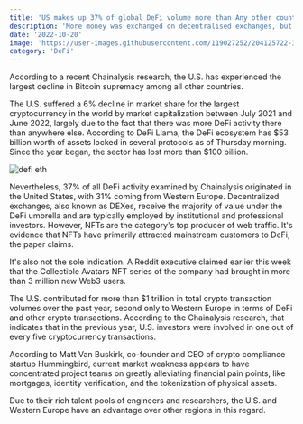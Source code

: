 ```yaml
---
title: 'US makes up 37% of global DeFi volume more than Any other country or area'
description: 'More money was exchanged on decentralised exchanges, but online traffic in the US was mostly driven by NFT'
date: '2022-10-20'
image: 'https://user-images.githubusercontent.com/119027252/204125722-326c32ac-d7df-4925-ab2e-85a557a8e2cf.png'
category: 'DeFi'
---
```



According to a recent Chainalysis research, the U.S. has experienced the largest decline in Bitcoin supremacy among all other countries.

The U.S. suffered a 6% decline in market share for the largest cryptocurrency in the world by market capitalization between July 2021 and June 2022, largely due to the fact that there was more DeFi activity there than anywhere else. According to DeFi Llama, the DeFi ecosystem has $53 billion worth of assets locked in several protocols as of Thursday morning. Since the year began, the sector has lost more than $100 billion.

![defi eth](https://user-images.githubusercontent.com/119027252/204126012-b0ad5605-2403-4750-8eca-ef511358467c.jpg)

Nevertheless, 37% of all DeFi activity examined by Chainalysis originated in the United States, with 31% coming from Western Europe. Decentralized exchanges, also known as DEXes, receive the majority of value under the DeFi umbrella and are typically employed by institutional and professional investors. However, NFTs are the category's top producer of web traffic. It's evidence that NFTs have primarily attracted mainstream customers to DeFi, the paper claims. 

It's also not the sole indication. A Reddit executive claimed earlier this week that the Collectible Avatars NFT series of the company had brought in more than 3 million new Web3 users.

The U.S. contributed for more than $1 trillion in total crypto transaction volumes over the past year, second only to Western Europe in terms of DeFi and other crypto transactions. According to the Chainalysis research, that indicates that in the previous year, U.S. investors were involved in one out of every five cryptocurrency transactions.

According to Matt Van Buskirk, co-founder and CEO of crypto compliance startup Hummingbird, current market weakness appears to have concentrated project teams on greatly alleviating financial pain points, like mortgages, identity verification, and the tokenization of physical assets.


Due to their rich talent pools of engineers and researchers, the U.S. and Western Europe have an advantage over other regions in this regard.
